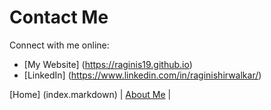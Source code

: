 # Contact Me

Connect with me online:
- [My Website] (https://raginis19.github.io)
- [LinkedIn] (https://www.linkedin.com/in/raginishirwalkar/)

[Home] (index.markdown) | [About Me](about.markdown) | 
